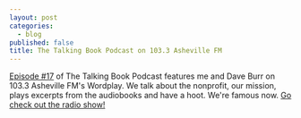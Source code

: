 ```yaml
---
layout: post
categories:
  - blog
published: false
title: The Talking Book Podcast on 103.3 Asheville FM
---
```



[Episode #17](https://soundcloud.com/talking_book/17-kris-dave-on-1033-asheville-fms-wordplay) of The Talking Book Podcast features me and Dave Burr on 103.3 Asheville FM's Wordplay. We talk about the nonprofit, our mission, plays excerpts from the audiobooks and have a hoot. We're famous now. [Go check out the radio show!](https://soundcloud.com/talking_book/17-kris-dave-on-1033-asheville-fms-wordplay)

